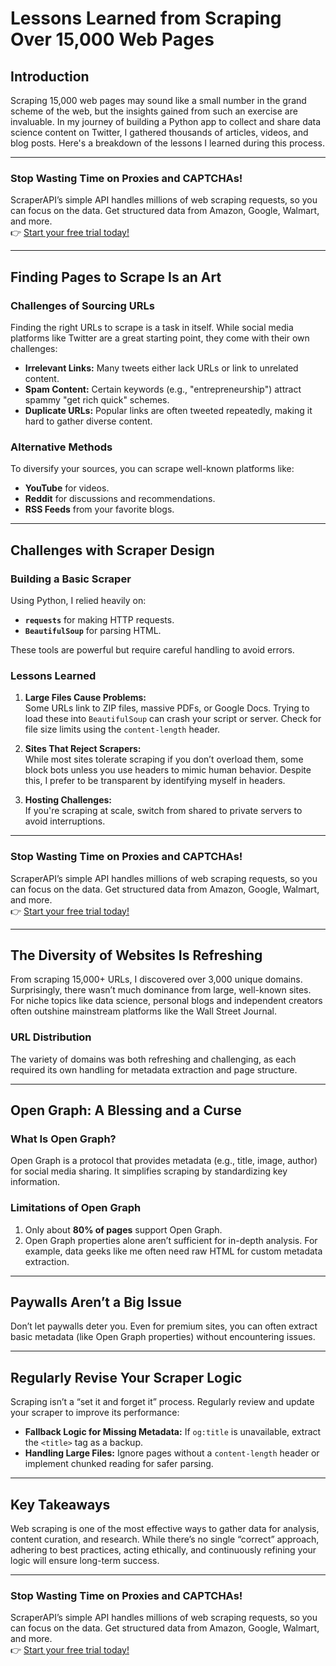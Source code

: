 # Lessons Learned from Scraping Over 15,000 Web Pages

## Introduction

Scraping 15,000 web pages may sound like a small number in the grand scheme of the web, but the insights gained from such an exercise are invaluable. In my journey of building a Python app to collect and share data science content on Twitter, I gathered thousands of articles, videos, and blog posts. Here's a breakdown of the lessons I learned during this process.

---

### Stop Wasting Time on Proxies and CAPTCHAs!

ScraperAPI’s simple API handles millions of web scraping requests, so you can focus on the data. Get structured data from Amazon, Google, Walmart, and more.  
👉 [Start your free trial today!](https://bit.ly/Scraperapi)

---

## Finding Pages to Scrape Is an Art

### Challenges of Sourcing URLs
Finding the right URLs to scrape is a task in itself. While social media platforms like Twitter are a great starting point, they come with their own challenges:
- **Irrelevant Links:** Many tweets either lack URLs or link to unrelated content.
- **Spam Content:** Certain keywords (e.g., "entrepreneurship") attract spammy "get rich quick" schemes.
- **Duplicate URLs:** Popular links are often tweeted repeatedly, making it hard to gather diverse content.

### Alternative Methods
To diversify your sources, you can scrape well-known platforms like:
- **YouTube** for videos.
- **Reddit** for discussions and recommendations.
- **RSS Feeds** from your favorite blogs.

---

## Challenges with Scraper Design

### Building a Basic Scraper
Using Python, I relied heavily on:
- **`requests`** for making HTTP requests.
- **`BeautifulSoup`** for parsing HTML.

These tools are powerful but require careful handling to avoid errors.

### Lessons Learned
1. **Large Files Cause Problems:**  
   Some URLs link to ZIP files, massive PDFs, or Google Docs. Trying to load these into `BeautifulSoup` can crash your script or server. Check for file size limits using the `content-length` header.

2. **Sites That Reject Scrapers:**  
   While most sites tolerate scraping if you don’t overload them, some block bots unless you use headers to mimic human behavior. Despite this, I prefer to be transparent by identifying myself in headers.

3. **Hosting Challenges:**  
   If you're scraping at scale, switch from shared to private servers to avoid interruptions.

---

### Stop Wasting Time on Proxies and CAPTCHAs!

ScraperAPI’s simple API handles millions of web scraping requests, so you can focus on the data. Get structured data from Amazon, Google, Walmart, and more.  
👉 [Start your free trial today!](https://bit.ly/Scraperapi)

---

## The Diversity of Websites Is Refreshing

From scraping 15,000+ URLs, I discovered over 3,000 unique domains. Surprisingly, there wasn’t much dominance from large, well-known sites. For niche topics like data science, personal blogs and independent creators often outshine mainstream platforms like the Wall Street Journal.

### URL Distribution
The variety of domains was both refreshing and challenging, as each required its own handling for metadata extraction and page structure.

---

## Open Graph: A Blessing and a Curse

### What Is Open Graph?
Open Graph is a protocol that provides metadata (e.g., title, image, author) for social media sharing. It simplifies scraping by standardizing key information.

### Limitations of Open Graph
1. Only about **80% of pages** support Open Graph.
2. Open Graph properties alone aren’t sufficient for in-depth analysis. For example, data geeks like me often need raw HTML for custom metadata extraction.

---

## Paywalls Aren’t a Big Issue

Don’t let paywalls deter you. Even for premium sites, you can often extract basic metadata (like Open Graph properties) without encountering issues.

---

## Regularly Revise Your Scraper Logic

Scraping isn’t a “set it and forget it” process. Regularly review and update your scraper to improve its performance:
- **Fallback Logic for Missing Metadata:** If `og:title` is unavailable, extract the `<title>` tag as a backup.
- **Handling Large Files:** Ignore pages without a `content-length` header or implement chunked reading for safer parsing.

---

## Key Takeaways

Web scraping is one of the most effective ways to gather data for analysis, content curation, and research. While there’s no single “correct” approach, adhering to best practices, acting ethically, and continuously refining your logic will ensure long-term success.

---

### Stop Wasting Time on Proxies and CAPTCHAs!

ScraperAPI’s simple API handles millions of web scraping requests, so you can focus on the data. Get structured data from Amazon, Google, Walmart, and more.  
👉 [Start your free trial today!](https://bit.ly/Scraperapi)
